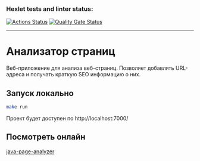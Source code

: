 ### Hexlet tests and linter status:

[![Actions Status](https://github.com/ArtMan-8/java-project-72/actions/workflows/hexlet-check.yml/badge.svg)](https://github.com/ArtMan-8/java-project-72/actions) [![Quality Gate Status](https://sonarcloud.io/api/project_badges/measure?project=ArtMan-8_java-project-72&metric=alert_status)](https://sonarcloud.io/summary/new_code?id=ArtMan-8_java-project-72)

<hr />

# Анализатор страниц

Веб-приложение для анализа веб-страниц. Позволяет добавлять URL-адреса и получать краткую SEO информацию о них.

## Запуск локально

```sh
make run
```

Проект будет доступен по http://localhost:7000/

## Посмотреть онлайн

[java-page-analyzer](https://artman-8-java-project-72-5199.twc1.net/)
